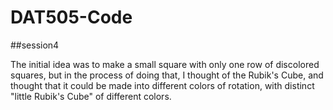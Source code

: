 # DAT505-Code
##session4


The initial idea was to make a small square with only one row of discolored squares, but in the process of doing that, I thought of the Rubik's Cube, and thought that it could be made into different colors of rotation, with distinct "little Rubik's Cube" of different colors.
